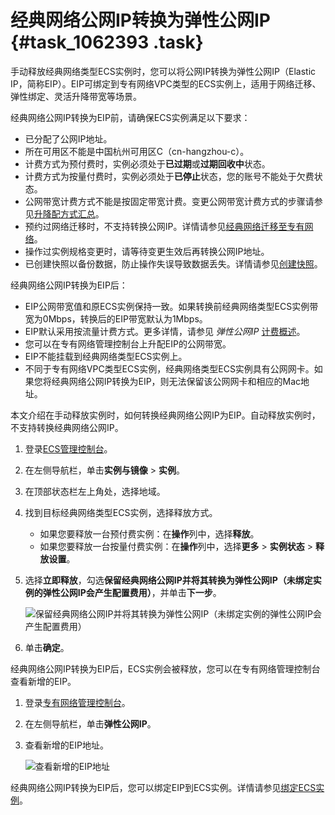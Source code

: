 # 经典网络公网IP转换为弹性公网IP {#task_1062393 .task}

手动释放经典网络类型ECS实例时，您可以将公网IP转换为弹性公网IP（Elastic IP，简称EIP）。EIP可绑定到专有网络VPC类型的ECS实例上，适用于网络迁移、弹性绑定、灵活升降带宽等场景。

经典网络公网IP转换为EIP前，请确保ECS实例满足以下要求：

-   已分配了公网IP地址。
-   所在可用区不能是中国杭州可用区C（cn-hangzhou-c）。
-   计费方式为预付费时，实例必须处于**已过期**或**过期回收中**状态。
-   计费方式为按量付费时，实例必须处于**已停止**状态，您的账号不能处于欠费状态。
-   公网带宽计费方式不能是按固定带宽计费。变更公网带宽计费方式的步骤请参见[升降配方式汇总](../cn.zh-CN/实例/升降配实例/升降配方式汇总.md#)。
-   预约过网络迁移时，不支持转换公网IP。详情请参见[经典网络迁移至专有网络](cn.zh-CN/网络/经典网络迁移至专有网络.md#)。
-   操作过实例规格变更时，请等待变更生效后再转换公网IP地址。
-   已创建快照以备份数据，防止操作失误导致数据丢失。详情请参见[创建快照](cn.zh-CN/快照/使用快照/创建快照.md#)。

经典网络公网IP转换为EIP后：

-   EIP公网带宽值和原ECS实例保持一致。如果转换前经典网络类型ECS实例带宽为0Mbps，转换后的EIP带宽默认为1Mbps。
-   EIP默认采用按流量计费方式。更多详情，请参见 *弹性公网IP* [计费概述](../../../../../cn.zh-CN/产品定价/计费概述.md#)。
-   您可以在专有网络管理控制台上升配EIP的公网带宽。
-   EIP不能挂载到经典网络类型ECS实例上。
-   不同于专有网络VPC类型ECS实例，经典网络类型ECS实例具有公网网卡。如果您将经典网络公网IP转换为EIP，则无法保留该公网网卡和相应的Mac地址。

本文介绍在手动释放实例时，如何转换经典网络公网IP为EIP。自动释放实例时，不支持转换经典网络公网IP。

1.  登录[ECS管理控制台](https://ecs.console.aliyun.com)。
2.  在左侧导航栏，单击**实例与镜像** \> **实例**。
3.  在顶部状态栏左上角处，选择地域。
4.  找到目标经典网络类型ECS实例，选择释放方式。 
    -   如果您要释放一台预付费实例：在**操作**列中，选择**释放**。
    -   如果您要释放一台按量付费实例：在**操作**列中，选择**更多** \> **实例状态** \> **释放设置**。
5.  选择**立即释放**，勾选**保留经典网络公网IP并将其转换为弹性公网IP（未绑定实例的弹性公网IP会产生配置费用）**，并单击**下一步**。 

    ![保留经典网络公网IP并将其转换为弹性公网IP（未绑定实例的弹性公网IP会产生配置费用）](http://static-aliyun-doc.oss-cn-hangzhou.aliyuncs.com/assets/img/855866/156895433151065_zh-CN.png)

6.  单击**确定**。

经典网络公网IP转换为EIP后，ECS实例会被释放，您可以在专有网络管理控制台查看新增的EIP。

1.  登录[专有网络管理控制台](https://vpcnext.console.aliyun.com)。
2.  在左侧导航栏，单击**弹性公网IP**。
3.  查看新增的EIP地址。

    ![查看新增的EIP地址](http://static-aliyun-doc.oss-cn-hangzhou.aliyuncs.com/assets/img/855866/156895433151066_zh-CN.png)


经典网络公网IP转换为EIP后，您可以绑定EIP到ECS实例。详情请参见[绑定ECS实例](../../../../../cn.zh-CN/用户指南/绑定云资源/绑定ECS实例.md#)。

